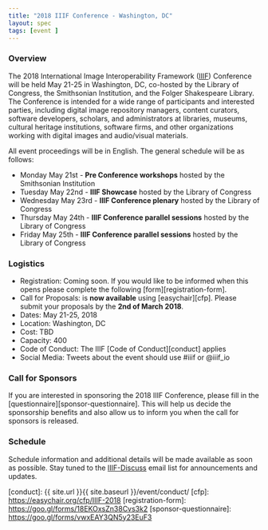 ```yaml
---
title: "2018 IIIF Conference - Washington, DC"
layout: spec
tags: [event ]
---
```


### Overview

The 2018 International Image Interoperability Framework ([IIIF][home-page]) Conference will be held May 21-25 in Washington, DC, co-hosted by the Library of Congress, the Smithsonian Institution, and the Folger Shakespeare Library. The Conference is intended for a wide range of participants and interested parties, including digital image repository managers, content curators, software developers, scholars, and administrators at libraries, museums, cultural heritage institutions, software firms, and other organizations working with digital images and audio/visual materials.

All event proceedings will be in English. The general schedule will be as follows:

* Monday May 21st - **Pre Conference workshops** hosted by the Smithsonian Institution
* Tuesday May 22nd - **IIIF Showcase** hosted by the Library of Congress
* Wednesday May 23rd - **IIIF Conference plenary** hosted by the Library of Congress
* Thursday May 24th - **IIIF Conference parallel sessions** hosted by the Library of Congress
* Friday May 25th - **IIIF Conference parallel sessions** hosted by the Library of Congress

### Logistics

* Registration: Coming soon. If you would like to be informed when this opens please complete the following [form][registration-form].
* Call for Proposals: is **now available** using [easychair][cfp]. Please submit your proposals by the **2nd of March 2018**.
* Dates: May 21-25, 2018
* Location: Washington, DC
* Cost: TBD
* Capacity: 400
* Code of Conduct: The IIIF [Code of Conduct][conduct] applies
* Social Media: Tweets about the event should use #iiif or @iiif_io

### Call for Sponsors

If you are interested in sponsoring the 2018 IIIF Conference, please fill in the [questionnaire][sponsor-questionnaire]. This will help us decide the sponsorship benefits and also allow us to inform you when the call for sponsors is released.

### Schedule

Schedule information and additional details will be made available as soon as possible. Stay tuned to the [IIIF-Discuss][iiif-discuss] email list for announcements and updates.

[home-page]: http://iiif.io/
[iiif-discuss]: https://groups.google.com/forum/#!forum/iiif-discuss
[conduct]: {{ site.url }}{{ site.baseurl }}/event/conduct/
[cfp]: https://easychair.org/cfp/IIIF-2018
[registration-form]: https://goo.gl/forms/18EKOxsZn38Cvs3k2
[sponsor-questionnaire]: https://goo.gl/forms/vwxEAY3QN5y23EuF3

